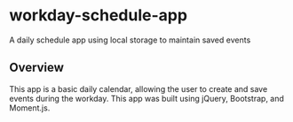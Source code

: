 # workday-schedule-app
A daily schedule app using local storage to maintain saved events

## Overview

This app is a basic daily calendar, allowing the user to create and save events during the workday. This app was built using jQuery, Bootstrap, and Moment.js. 


